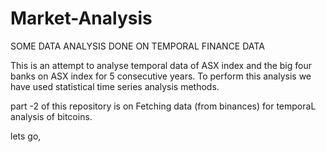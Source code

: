 # Market-Analysis
SOME DATA ANALYSIS DONE ON TEMPORAL FINANCE DATA


This is an attempt to analyse temporal data of ASX index and the big four banks on ASX index for 5 consecutive years. To perform this analysis we have used statistical time series analysis methods.


part -2 of this repository is on Fetching data (from binances) for temporaL analysis of bitcoins.

lets go,
